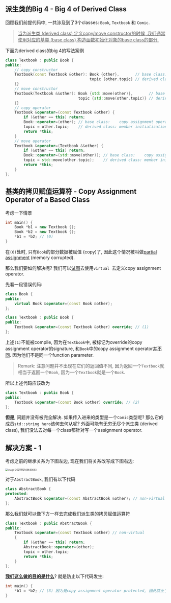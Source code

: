 ## 派生类的Big 4 - Big 4 of Derived Class

回顾我们前提代码中, 一共涉及到了3个classes: `Book`, `Textbook` 和 `Comic`.

> <u>当为派生类 (derived class) 定义copy/move constructor的时候, 我们通常使用对应的基类 (base class) 构造函数初始化对象的base class的部分.</u>

下面为derived class的big 4的写法案例

```cpp
class Textbook : public Book {
public:
    // copy constructor
    Textbook(const Textbook &other): Book {other},       // base class:    copy constructor
    								 topic {other.topic} // derived class: member initialization
    {}
    // move constructor
    Textbook(Textbook &&other): Book {std::move(other)},       // base class:    move constructor 
    							topic {std::move(other.topic)} // derived class: member initialization
    {}
    // copy operator
    Textbook &operator=(const Textbook &other) {
        if (&other == this) return;
        Book::operator=(other); // base class:    copy assignment operator
        topic = other.topic;    // derived class: member initialization
        return *this;
    }
    // move operator
    Textbook &operator=(Textbook &&other) {
        if (&other == this) return;
        Book::operator=(std::move(other)); // base class:    copy assignment operator
        topic = std::move(other.topic);    // derived class: member initialization
        return *this;
    }
};
```

## 基类的拷贝赋值运算符 - Copy Assignment Operator of a Based Class

考虑一下情景

```cpp
int main() {
	Book *b1 = new Textbook {};
    Book *b2 = new Textbook {};
    *b1 = *b2; // (0)
}
```

在`(0)`处时, 只有`Book`的部分数据被赋值 (copy)了, 因此这个情况被叫做<u>partial assignment</u> (memory corrupted). 

那么我们要如何解决呢? 我们可以<u>试图</u>去使用`virtual `去定义copy assignment operator.

先看一段错误代码:

```cpp
class Book {
public:
    virtual Book &operator=(const Book &other);
};

class Textbook : public Book {
public:
    Textbook &operator=(const Textbook &other) override; // (1)
};
```

上述`(1)`不能被compile, 因为在`Textbook`中, 被标记为override的copy assignment operator的signature, 和`Book`中的copy assignment operator<u>并不同</u>. 因为他们不是同一个function parameter.

> Remark: 注意问题并不出现在它们的返回值不同, 因为返回一个`Textbook`就相当于返回一个`Book`, 因为一个`Textbook`就是一个`Book`. 

所以上述代码应该改为

```cpp
class Textbook : public Book {
public:
    Textbook &operator=(const Book &other) override; // (2)
};
```

**但是**, 问题并没有被完全解决. 如果传入进来的类型是一个`Comic`类型呢? 那么它的成员`std::string hero`该何去何从呢? 外面可能有无穷无尽个派生类 (derived class), 我们没法去对每一个class都针对写一个assignment operator.

## 解决方案 - 1

考虑之前的继承关系为下图左边, 现在我们将关系改写成下图右边:

<img src="D:\dev\AllNote\.mdnote\assets\image-20211112144643643.png" alt="image-20211112144643643" style="zoom:50%;" />

对于`AbstractBook`, 我们有以下代码

```cpp
class AbstractBook {
protected:
    AbstractBook &operator=(const AbstractBook &other); // non-virtual
};
```

那么我们就可以像下方一样去完成我们派生类的拷贝赋值运算符

```cpp
class Textbook : public AbstractBook {
public:
    Textbook &operator=(const Textbook &other) // non-virtual
    {
		if (&other == this) return;
        AbstractBook::operator=(other);
        topic = other.topic;
        return *this;
    }
};
```

**<u>我们这么做的目的是什么</u>**? 就是防止以下代码发生:

```cpp
int main() {
    *b1 = *b2; // (3) 因为是copy assignment operator protected, 因此防止了此类事件的发生, 不允许partial assignment
}
```

